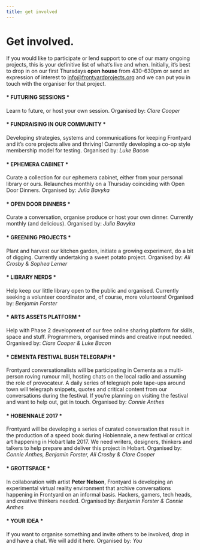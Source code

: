 ```yaml
---
title: get involved
---
```


# Get involved.

If you would like to participate or lend support to one of our many ongoing projects, this is your definitive list of what’s live and when.
Initially, it’s best to drop in on our first Thursdays **open house** from 430-630pm or send an expression of interest to [info@frontyardprojects.org](mailto:info@frontyardprojects.org) and we can put you in touch with the organiser for that project.

#### \* FUTURING SESSIONS \*
Learn to future, or host your own session.
Organised by: *Clare Cooper*

#### \* FUNDRAISING IN OUR COMMUNITY \*
Developing strategies, systems and communications for keeping Frontyard and it’s core projects alive and thriving! Currently developing a co-op style membership model for testing.
Organised by: *Luke Bacon*

#### \* EPHEMERA CABINET \*
Curate a collection for our ephemera cabinet, either from your personal library or ours. Relaunches monthly on a Thursday coinciding with Open Door Dinners.
Organised by: *Julia Bavyka*

#### \* OPEN DOOR DINNERS \*
Curate a conversation, organise produce or host your own dinner. Currently monthly (and delicious).
Organised by: *Julia Bavyka*

#### \* GREENING PROJECTS \*
Plant and harvest our kitchen garden, initiate a growing experiment, do a bit of digging. Currently undertaking a sweet potato project.
Organised by: *Ali Crosby & Sophea Lerner*

#### \* LIBRARY NERDS \*
Help keep our little library open to the public and organised. Currently seeking a volunteer coordinator and, of course, more volunteers!
Organised by: *Benjamin Forster*

#### \* ARTS ASSETS PLATFORM \*
Help with Phase 2 development of our free online sharing platform for skills, space and stuff. Programmers, organised minds and creative input needed.
Organised by: *Clare Cooper & Luke Bacon*

#### \* CEMENTA FESTIVAL BUSH TELEGRAPH \*
Frontyard conversationalists will be participating in Cementa as a multi-person roving rumour mill, hosting chats on the local radio and assuming the role of provocateur. A daily series of telegraph pole tape-ups around town will telegraph snippets, quotes and critical content from our conversations during the festival. If you’re planning on visiting the festival and want to help out, get in touch.
Organised by: *Connie Anthes*

#### \* HOBIENNALE 2017 \*
Frontyard will be developing a series of curated conversation that result in the production of a speed book during Hobiennale, a new festival or critical art happening in Hobart late 2017. We need writers, designers, thinkers and talkers to help prepare and deliver this project in Hobart.
Organised by: *Connie Anthes, Benjamin Forster, Ali Crosby & Clare Cooper*

#### \* GROTTSPACE \*
In collaboration with artist **Peter Nelson**, Frontyard is developing an experimental virtual reality environment that archive conversations happening in Frontyard on an informal basis. Hackers, gamers, tech heads, and creative thinkers needed.
Organised by: *Benjamin Forster & Connie Anthes*

#### \* YOUR IDEA \*
If you want to organise something and invite others to be involved, drop in and have a chat. We will add it here.
Organised by: *You*

